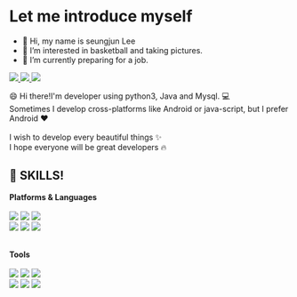 # Let me introduce myself
- 👋 Hi, my name is seungjun Lee
- 👀 I’m interested in basketball and taking pictures.
- 🌱 I’m currently preparing for a job.

<a href="https://www.instagram.com/ls__junjun/" target="_blank">
  <img src="https://img.shields.io/badge/Instagram-E4405F?style=flat-square&logo=Instagram&logoColor=white"/>
</a>

<a href="mailto:tmdwns2595@gmail.com" target="_blank">
  <img src="https://img.shields.io/badge/Gmail-EA4335?style=flat-square&logo=Gmail&logoColor=white"/>
</a>

<a href="https://www.facebook.com/profile.php?id=100005816950372" target="_blank">
  <img src="https://img.shields.io/badge/Facebook-1877F2?style=flat-square&logo=Facebook&logoColor=white"/>
</a><br/>

:smile: Hi there!I'm developer using python3, Java and Mysql. :computer:<br/>
Sometimes I develop cross-platforms like Android or java-script, but I prefer Android :heart:<br/><br/>
I wish to develop every beautiful things :sparkles:</br>
I hope everyone will be great developers :fire:

## :muscle: SKILLS!</br>
**Platforms & Languages**</br></br>
<img src="https://img.shields.io/badge/Android-3DDC84?style=flat-square&logo=Android&logoColor=white"/>
<img src="https://img.shields.io/badge/Python-3776AB?style=flat-square&logo=Python&logoColor=white"/>
<img src="https://img.shields.io/badge/Java-007396?style=flat-square&logo=Java&logoColor=white"/></br>
<img src="https://img.shields.io/badge/MySQL-4479A1?style=flat-square&logo=MySQL&logoColor=white"/>
<img src="https://img.shields.io/badge/Oracle-F80000?style=flat-square&logo=Oracle&logoColor=white"/>
<img src="https://img.shields.io/badge/JavaScript-F7DF1E?style=flat-square&logo=JavaScript&logoColor=white"/></br></br>

**Tools**</br></br>
<img src="https://img.shields.io/badge/Firebase-FFCA28?style=flat-square&logo=Firebase&logoColor=white"/>
<img src="https://img.shields.io/badge/Git-F05032?style=flat-square&logo=Git&logoColor=white"/>
<img src="https://img.shields.io/badge/Android Studio-3DDC84?style=flat-square&logo=Android Studio&logoColor=white"/></br>
<img src="https://img.shields.io/badge/Anaconda-44A833?style=flat-square&logo=Anaconda&logoColor=white"/>
<img src="https://img.shields.io/badge/Eclipse IDE-2C2255?style=flat-square&logo=Eclipse IDE&logoColor=white"/>
<img src="https://img.shields.io/badge/Linux-FCC624?style=flat-square&logo=Linux&logoColor=white"/>
